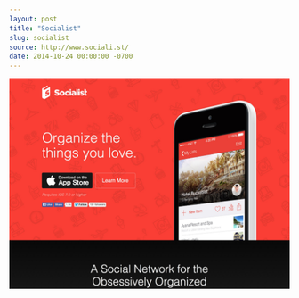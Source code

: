 ```yaml
---
layout: post
title: "Socialist"
slug: socialist
source: http://www.sociali.st/
date: 2014-10-24 00:00:00 -0700
---
```


<img src="/screenshots/socialist.jpg">